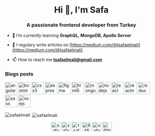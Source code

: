 <h1 align="center">Hi 👋, I'm Safa</h1>
<h3 align="center">A passionate frontend developer from Turkey</h3>

- 🌱 I’m currently learning **GraphQL, MongoDB, Apollo Server**

- 📝 I regulary write articles on [https://medium.com/@tsafaelmali](https://medium.com/@tsafaelmali)

- 📫 How to reach me **tsafaelmali@gmail.com**

### Blogs posts
<!-- BLOG-POST-LIST:START -->
<!-- BLOG-POST-LIST:END -->

<p align="left"><img src="https://devicons.github.io/devicon/devicon.git/icons/angularjs/angularjs-original.svg" alt="angularjs" width="40" height="40"/> <img src="https://devicons.github.io/devicon/devicon.git/icons/bootstrap/bootstrap-plain.svg" alt="bootstrap" width="40" height="40"/> <img src="https://devicons.github.io/devicon/devicon.git/icons/css3/css3-original-wordmark.svg" alt="css3" width="40" height="40"/> <img src="https://devicons.github.io/devicon/devicon.git/icons/express/express-original-wordmark.svg" alt="express" width="40" height="40"/> <img src="https://www.vectorlogo.zone/logos/figma/figma-icon.svg" alt="figma" width="40" height="40"/> <img src="https://devicons.github.io/devicon/devicon.git/icons/html5/html5-original-wordmark.svg" alt="html5" width="40" height="40"/> <img src="https://devicons.github.io/devicon/devicon.git/icons/mongodb/mongodb-original-wordmark.svg" alt="mongodb" width="40" height="40"/> <img src="https://devicons.github.io/devicon/devicon.git/icons/nodejs/nodejs-original-wordmark.svg" alt="nodejs" width="40" height="40"/> <img src="https://devicons.github.io/devicon/devicon.git/icons/react/react-original-wordmark.svg" alt="react" width="40" height="40"/> <img src="https://reactnative.dev/img/header_logo.svg" alt="reactnative" width="40" height="40"/> <img src="https://devicons.github.io/devicon/devicon.git/icons/redux/redux-original.svg" alt="redux" width="40" height="40"/> <img src="https://devicons.github.io/devicon/devicon.git/icons/sass/sass-original.svg" alt="sass" width="40" height="40"/> <img src="https://devicons.github.io/devicon/devicon.git/icons/vuejs/vuejs-original-wordmark.svg" alt="vuejs" width="40" height="40"/></p><p><img align="left" src="https://github-readme-stats.vercel.app/api/top-langs/?username=safaelmali&layout=compact&hide=html" alt="safaelmali" /></p>

<p>&nbsp;<img align="center" src="https://github-readme-stats.vercel.app/api?username=safaelmali&show_icons=true" alt="safaelmali" /></p>

<p align="center">
<a href="https://dev.to/safaelmali" target="blank"><img align="center" src="https://cdn.jsdelivr.net/npm/simple-icons@3.0.1/icons/dev-dot-to.svg" alt="safaelmali" height="30" width="30" /></a>
<a href="https://twitter.com/safaelmali" target="blank"><img align="center" src="https://cdn.jsdelivr.net/npm/simple-icons@3.0.1/icons/twitter.svg" alt="safaelmali" height="30" width="30" /></a>
<a href="https://linkedin.com/in/tsafaelmali" target="blank"><img align="center" src="https://cdn.jsdelivr.net/npm/simple-icons@3.0.1/icons/linkedin.svg" alt="tsafaelmali" height="30" width="30" /></a>
<a href="https://stackoverflow.com/users/6464963" target="blank"><img align="center" src="https://cdn.jsdelivr.net/npm/simple-icons@3.0.1/icons/stackoverflow.svg" alt="6464963" height="30" width="30" /></a>
<a href="https://instagram.com/safaelmali" target="blank"><img align="center" src="https://cdn.jsdelivr.net/npm/simple-icons@3.0.1/icons/instagram.svg" alt="safaelmali" height="30" width="30" /></a>
<a href="https://medium.com/@tsafaelmali" target="blank"><img align="center" src="https://cdn.jsdelivr.net/npm/simple-icons@3.0.1/icons/medium.svg" alt="@tsafaelmali" height="30" width="30" /></a>
</p>
